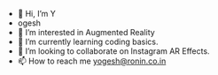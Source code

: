 - 👋 Hi, I’m Y
- ogesh
- 👀 I’m interested in Augmented Reality
- 🌱 I’m currently learning coding basics.
- 💞️ I’m looking to collaborate on Instagram AR Effects.
- 📫 How to reach me yogesh@ronin.co.in

<!---
yogesh-ronin/yogesh-ronin is a ✨ special ✨ repository because its `README.md` (this file) appears on your GitHub profile.
You can click the Preview link to take a look at your changes.
--->
